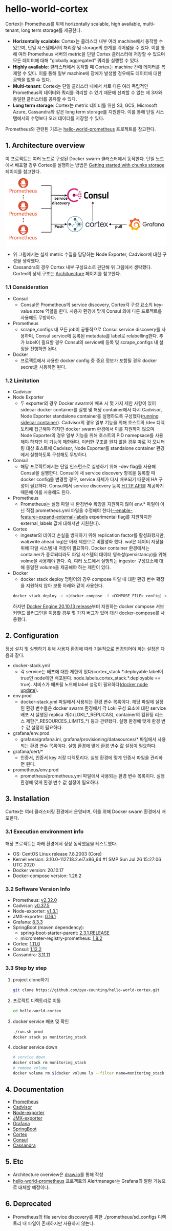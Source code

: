 # hello-world-cortex
Cortex는 Prometheus를 위해 horizontally scalable, high available, multi-tenant, long term storage를 제공한다.

- **Horizontally scalable**: Cortex는 클러스터 내부 여러 machine에서 동작할 수 있으며, 단일 시스템에서의 처리량 및 storage의 한계를 뛰어넘을 수 있다. 이를 통해 여러 Prometheus 서버의 metric을 단일 Cortex 클러스터에 저장할 수 있으며 모든 데이터에 대해 "globally aggregated" 쿼리를 실행할 수 있다.
- **Highly available**: 클러스터에서 동작할 때 Cortex는 machine 간에 데이터를 복제할 수 있다. 이를 통해 일부 machine에 장애가 발생할 경우에도 데이터에 대한 공백을 없앨 수 있다.
- **Multi-tenant**: Cortex는 단일 클러스터 내에서 서로 다른 여러 독립적인 Prometheus의 데이터와 쿼리를 격리할 수 있기 때문에 신뢰할 수 없는 제 3자와 동일한 클러스터를 공유할 수 있다.
- **Long term storage**: Cortex는 metric 데이터를 위한 S3, GCS, Microsoft Azure, Cassandra와 같은 long term storage를 지원한다. 이를 통해 단일 시스템에서의 수명보다 오래 데이터를 저장할 수 있다.

Prometheus와 관련된 기초는 [hello-world-prometheus](https://github.com/pyo-counting/hello-world-prometheus) 프로젝트를 참고한다.

## 1. Architecture overview
이 프로젝트는 여러 노드로 구성된 Docker swarm 클러스터에서 동작한다. 단일 노드에서 배포할 경우 Cortex를 실행하는 방법은 [Getting started with chunks storage](https://cortexmetrics.io/docs/chunks-storage/getting-started-chunks-storage/) 페이지를 참고한다.
![](images/architecture_overview.png)

- 위 그림에서는 실제 metric 수집을 담당하는 Node Exporter, Cadvisor에 대한 구성을 생략했다. 
- Cassandra의 경우 Cortex 내부 구성요소로 판단해 위 그림에서 생략했다. Cortex의 상세 구조는 [Archituecture](https://cortexmetrics.io/docs/architecture/) 페이지를 참고한다.

### 1.1 Consideration
- Consul
  - Consul은 Prometheus의 service discovery, Cortex각 구성 요소의 key-value store 역할을 한다. 사용자 환경에 맞게 Consul 외에 다른 프로젝트를 사용해도 무방하다.
- Prometheus
  - scrape_configs 내 모든 job이 공통적으로 Consul service discovery를 사용하며, Consul service에 등록된 metadata를 label로 relabelling한다. 추가 label이 필요할 경우 Consul의 service에 등록 및 scrape_configs 내 설정을 진행하면 된다.
- Docker
  - 프로젝트에서 사용한 docker config 중 중요 정보가 포함될 경우 docker secret을 사용하면 된다.

### 1.2 Limitation
- Cadvisor
- Node Exporter
  - 두 exporter의 경우 Docker swarm에 배포 시 몇 가지 제한 사항이 있어 sidecar docker container를 실행 및 해당 container에서 다시 Cadvisor, Node Exporter standalone container를 실행하도록 구성했다([running sidecar container](https://github.com/google/cadvisor/issues/2150#issuecomment-797788353)). Cadvisor의 경우 일부 기능을 위해 호스트의 /dev 디렉토리에 접근해야 하지만 docker swarm 환경에서 이를 지원하지 않으며 Node Exporter의 경우 일부 기능을 위해 호스트의 PID namepsace를 사용해야 하지만 이 기능이 제한된다. 이러한 구조를 원치 않을 경우 따로 각 모니터링 대상 호스트에 Cadvisor, Node Exporter를 standalone container 환경에서 실행하도록 구성해도 무방하다.
- Consul
  - 해당 프로젝트에서는 단일 인스턴스로 실행하기 위해 -dev flag를 사용해 Consul을 실행한다. Consul에 새 service discovery 항목을 등록할 때 docker config를 변경할 경우, service 자체가 다시 배포되기 때문에 HA 구성이 필요하다. Consul에서 service discovery 등록 [HTTP API](https://learn.hashicorp.com/tutorials/consul/get-started-service-discovery?in=consul/getting-started#http-api)를 제공하기 때문에 이를 사용해도 된다.
- Prometheus
  - Prometheus는 설정 파일 내 환경변수 확장을 지원하지 않아 env.* 파일이 아닌 직접 prometheus.yml 파일을 수정해야 한다([--enable-feature=expand-external-labels](https://prometheus.io/docs/prometheus/latest/feature_flags/#expand-environment-variables-in-external-labels) experimental flag를 지원하지만 external_labels 값에 대해서만 지원한다).
- Cortex
  - ingester의 데이터 손실을 방지하기 위해 replication factor를 활성화했지만, wal(write ahead log)은 아래 제한으로 비활성화 했다. wal은 데이터 저장을 위해 파일 시스템 내 저장이 필요하다. Docker container 환경에서는 container가 종료되더라도 파일 시스템의 데이터 영속성(persistancy)을 위해 volme을 사용해야 한다. 즉, 여러 노드에서 실행되는 ingester 구성요소에 대해 동일한 volume을 제공해야 하는 제한이 있다.
- Docker
  - docker stack deploy 명렁어의 경우 compose 파일 내 대한 환경 변수 확장을 지원하지 않아 보통 아래와 같이 사용한다.
   ```bash
   docker stack deploy -c <(docker-compose -f <COMPOSE_FILE> config) <STACK_NAME>
   ```
  하지만 [Docker Engine 20.10.13 release](https://docs.docker.com/engine/release-notes/#201013)부터 지원하는 docker compose 서브커맨드 플러그인을 이용할 경우 몇 가지 버그가 있어 대신 docker-compose를 사용했다.

## 2. Configuration
정상 설치 및 실행하기 위해 사용자 환경에 따라 기본적으로 변경되어야 하는 설정은 다음과 같다.
- docker-stack.yml
  - 각 service는 배포에 대한 제한이 있다(cortex_stack.\*.deployable label이 true인 node에만 배포된다. node.labels.cortex_stack.\*.deployable == true). 서비스가 배포될 노드에 label 설정이 필요하다([docker node update](https://docs.docker.com/engine/reference/commandline/node_update/)).
- env.prod
  - docker-stack.yml 파일에서 사용되는 환경 변수 목록이다. 해당 파일에 설정된 환경 변수들은 docker swarm 환경에서 각 Loki 구성 요소에 대한 service 배포 시 실행된 replica 개수(LOKI_*_REPLICAS), container의 컴퓨팅 리소스 제한(\*\_RESOURCES_LIMITS\_\*) 등과 관련됐다. 실행 환경에 맞게 환경 변수 값 설정이 필요하다.
- grafana/env.prod
  - grafana/grafana.ini, grafana/provisioning/datasources/* 파일에서 사용되는 환경 변수 목록이다. 실행 환경에 맞게 환경 변수 값 설정이 필요하다.
- grafana/cert/*
  - 인증서, 인증서 key 저장 디렉토리다. 실행 환경에 맞게 인증서 파일을 관리하면 된다.
- prometheus/env.prod
  - prometheus/prometheus.yml 파일에서 사용되는 환경 변수 목록이다. 실행 환경에 맞게 환경 변수 값 설정이 필요하다.

## 3. Installation
Cortex는 여러 클러스터링 환경에서 운영되며, 이를 위해 Docker swarm 환경에서 배포한다.

### 3.1 Execution environment info
해당 프로젝트는 아래 환경에서 정상 동작했음을 테스트했다.
- OS: CentOS Linux release 7.8.2003 (Core)
- Kernel version: 3.10.0-1127.18.2.el7.x86_64 #1 SMP Sun Jul 26 15:27:06 UTC 2020
- Docker version: 20.10.17
- Docker-compose version: 1.26.2

### 3.2 Software Version Info
- Prometheus: [v2.32.0](https://github.com/prometheus/prometheus/releases/tag/v2.32.0)
- Cadvisor: [v0.37.5](https://github.com/google/cadvisor/releases/tag/v0.37.5)
- Node-exporter: [v1.3.1](https://github.com/prometheus/node_exporter/releases/tag/v1.3.1)
- JMX-exporter: [0.16.1](https://github.com/prometheus/jmx_exporter/releases/tag/parent-0.16.1)
- Grafana: [8.3.3](https://github.com/grafana/grafana/releases/tag/v8.3.3)
- SpringBoot (maven dependency):
    - spring-boot-starter-parent: [2.3.1.RELEASE](https://github.com/spring-projects/spring-boot/releases/tag/v2.3.1.RELEASE)
    - micrometer-registry-prometheus: [1.8.2](https://github.com/micrometer-metrics/micrometer/releases/tag/v1.8.2)
- Cortex: [1.11.0](https://github.com/cortexproject/cortex/releases/tag/v1.11.0)
- Consul: [1.12.2](https://github.com/hashicorp/consul/releases/tag/v1.12.2)
- Cassandra: [3.11.11](https://github.com/apache/cassandra/releases/tag/cassandra-3.11.11)
    
### 3.3 Step by step
1. project clone하기
   ```bash
   git clone https://github.com/pyo-counting/hello-world-cortex.git
   ```
2. 프로젝트 디렉토리로 이동
   ```bash
   cd hello-world-cortex
   ```
3. docker service 배포 및 확인
   ```bash
   ./run.sh prod
   docker stack ps monitoring_stack
   ```
3. docker service down
   ```bash
   # service down
   docker stack rm monitoring_stack
   # remove volume
   docker volume rm $(docker volume ls --filter name=monitoring_stack --format {{.Name}})
   ```

## 4. Documentation
- [Prometheus](https://prometheus.io/docs/introduction/overview/)
- [Cadvisor](https://github.com/google/cadvisor)
- [Node-exporter](https://github.com/prometheus/node_exporter)
- [JMX-exporter](https://github.com/prometheus/jmx_exporter)
- [Grafana](https://grafana.com/docs/grafana/latest/)
- [SpringBoot](https://docs.spring.io/spring-boot/docs/current/reference/html/actuator.html)
- [Cortex](https://cortexmetrics.io/docs/)
- [Consul](https://www.consul.io/docs)
- [Cassandra](https://cassandra.apache.org/doc/latest/)

## 5. Etc
- Architecture overview은 [draw.io](https://www.draw.io)를 통해 작성
- [hello-world-prometheus](https://github.com/pyo-counting/hello-world-prometheus) 프로젝트의 Alertmanager는 Grafana의 알람 기능으로 대체할 예정이다.

## 6. Deprecated
- Prometheus의 file service discovery를 위한 ./prometheus/sd_configs 디렉토리 내 파일이 존재하지만 사용하지 않는다.